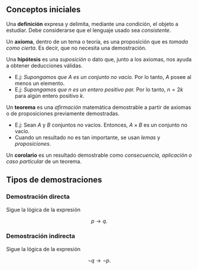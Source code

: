 ## Conceptos iniciales

Una **definición** expresa y delimita, mediante una condición, el objeto a estudiar. Debe considerarse que el lenguaje usado sea *consistente*.

Un **axioma**, dentro de un tema o teoría, es una proposición que es *tomada como cierta*. Es decir, que no necesita una demostración.

Una **hipótesis** es una *suposición* o dato que, junto a los axiomas, nos ayuda a obtener deducciones válidas.

- E.j: *Supongamos que $A$ es un conjunto no vacío.* Por lo tanto, $A$ posee al menos un elemento.
- E.j: *Supongamos que $n$ es un entero positivo par.* Por lo tanto, $n = 2k$ para algún entero positivo $k$.

Un **teorema** es una *afirmación* matemática demostrable a partir de axiomas o de proposiciones previamente demostradas.

- E.j: Sean $A$ y $B$ conjuntos no vacíos. Entonces, $A \times B$ es un conjunto no vacío.
- Cuando un resultado no es tan importante, se usan *lemas* y *proposiciones*.

Un **corolario** es un resultado demostrable como *consecuencia, aplicación o caso particular* de un teorema.

## Tipos de demostraciones

### Demostración  directa

Sigue la lógica de la expresión

$$
p \to q
.$$

### Demostración indirecta

Sigue la lógica de la expresión

$$
\neg q \to \neg p
.$$
